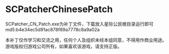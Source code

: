 # SCPatcherChinesePatch
SCPatcher_CN_Patch.exe为补丁文件，下载放入星际公民根目录运行即可
md5:b4e34ec5d91ac878f89a7778c8a9a02a

本补丁仅作学习和交流之用，任何个人及组织未经本组同意，不得用作商业用途。游戏版权归游戏公司所有，如果喜欢该游戏，请支持正版。
